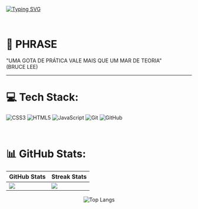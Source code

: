 [![Typing SVG](https://readme-typing-svg.herokuapp.com/?color=FF0000&size=68&center=true&vCenter=true&height=300&width=1000&lines=HELLO,+MY+NAME+is+Danilo;I'm+28+years+old;I+am+from+São+Paulo,+SP;I+study+development+de+systems+;Be+Welcome!+:%29+follow+me+on+github😉)](https://git.io/typing-svg)


<br>

# 💭 PHRASE 
"UMA GOTA DE PRÁTICA VALE MAIS QUE UM MAR DE TEORIA"
<br>
(BRUCE LEE)

-----

# 💻 Tech Stack:
![CSS3](https://img.shields.io/badge/css3-%231572B6.svg?style=for-the-badge&logo=css3&logoColor=white) ![HTML5](https://img.shields.io/badge/html5-%23E34F26.svg?style=for-the-badge&logo=html5&logoColor=white) ![JavaScript](https://img.shields.io/badge/javascript-%23323330.svg?style=for-the-badge&logo=javascript&logoColor=%23F7DF1E) ![Git](https://img.shields.io/badge/git-%23F05033.svg?style=for-the-badge&logo=git&logoColor=white) ![GitHub](https://img.shields.io/badge/github-%23121011.svg?style=for-the-badge&logo=github&logoColor=white)

<br>

# 📊 GitHub Stats:

| GitHub Stats | Streak Stats |
|--------------|--------------|
| ![](https://github-readme-stats.vercel.app/api?username=danilo-jds&theme=shadow_red&hide_border=false&include_all_commits=false&count_private=false+) | ![](https://nirzak-streak-stats.vercel.app/?user=danilo-jds&theme=shadow_red&hide_border=false) |

<div align="center">
  <img src="https://github-readme-stats.vercel.app/api/top-langs/?username=danilo-jds&theme=shadow_red&hide_border=false&include_all_commits=false&count_private=false&layout=compact" alt="Top Langs" />
</div>

<br>


